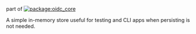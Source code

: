 part of [![package:oidc_core][package_image]][package_link]

A simple in-memory store useful for testing and CLI apps when persisting is not needed.

[package_link]: https://pub.dev/packages/oidc_core
[package_image]: https://img.shields.io/badge/package-oidc__core-0175C2?logo=dart&logoColor=white